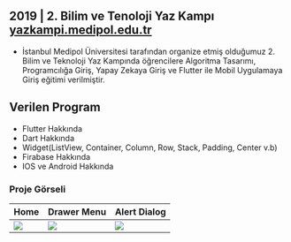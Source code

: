## 2019 | 2. Bilim ve Tenoloji Yaz Kampı<br> [yazkampi.medipol.edu.tr](https://github.com/pandao/editor.md "Heading link")

- İstanbul Medipol Üniversitesi tarafından organize etmiş olduğumuz 2. Bilim ve Teknoloji Yaz Kampında öğrencilere Algoritma Tasarımı, Programcılığa Giriş, Yapay Zekaya Giriş ve Flutter ile Mobil Uygulamaya Giriş eğitimi verilmiştir.

## Verilen Program
- Flutter Hakkında<br>
- Dart Hakkında<br>
- Widget(ListView, Container, Column, Row, Stack, Padding, Center v.b)<br>
- Firabase Hakkında<br>
- IOS ve Android Hakkında<br>

### Proje Görseli
|  Home | Drawer Menu  |   Alert Dialog |
| ------------ | ------------ | ------------ |
|  ![](http://bit.ly/yazkampi5) |![](http://bit.ly/yazkampigorsel4)   |  ![](http://bit.ly/yazkampigorsel2) |